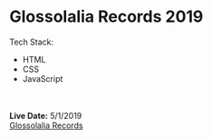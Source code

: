 # Glossolalia Records 2019



<p>Tech Stack:<br />
    <ul>
        <li>HTML</li>
        <li>CSS</li>
        <li>JavaScript</li>
    </ul><br /><br />
    <strong>Live Date:</strong> 5/1/2019</strong><br />
    <a href="http://glossolaliarecords.com">Glossolalia Records</a>
</p>
